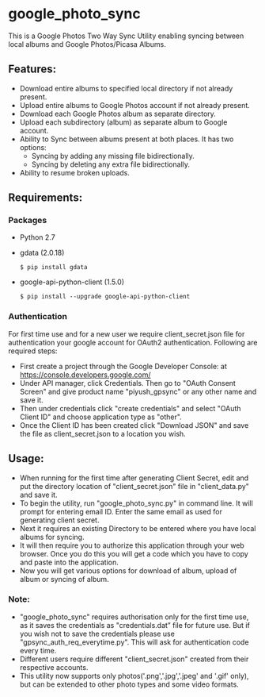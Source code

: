 # google_photo_sync
This is a Google Photos Two Way Sync Utility enabling syncing between local albums and Google Photos/Picasa Albums.

## Features:
+ Download entire albums to specified local directory if not already present.
+ Upload entire albums to Google Photos account if not already present.
+ Download each Google Photos album as separate directory.
+ Upload each subdirectory (album) as separate album to Google account.
+ Ability to Sync between albums present at both places. It has two options:
  + Syncing by adding any missing file bidirectionally.
  + Syncing by deleting any extra file bidirectionally.
+ Ability to resume broken uploads.

## Requirements:
### Packages
+ Python 2.7
+ gdata (2.0.18)

    ```
    $ pip install gdata
    ```
+  google-api-python-client (1.5.0)

    ```
    $ pip install --upgrade google-api-python-client
    ```

### Authentication
For first time use and for a new user we require client_secret.json file for authentication your google account for OAuth2 authentication. Following are required steps:
+ First create a project through the Google Developer Console: at https://console.developers.google.com/
+ Under API manager, click Credentials. Then go to "OAuth Consent Screen" and give product name "piyush_gpsync" or any other name and save it.
+ Then under credentials click "create credentials" and select "OAuth Client ID" and choose application type as "other".
+ Once the Client ID has been created click "Download JSON" and save the file as client_secret.json to a location you wish.

## Usage:
+ When running for the first time after generating Client Secret, edit and put the directory location of "client_secret.json" file in "client_data.py" and save it.
+ To begin the utility, run "google_photo_sync.py" in command line. It will prompt for entering email ID. Enter the same email as used for generating client secret.
+ Next it requires an existing Directory to be entered where you have local albums for syncing.
+ It will then require you to authorize this application through your web browser. Once you do this you will get a code which you have to copy and paste into the application. 
+ Now you will get various options for download of album, upload of album or syncing of album.

### Note:

+ "google_photo_sync" requires authorisation only for the first time use, as it saves the credentials as "credentials.dat” file for future use. But if you wish not to save the credentials please use "gpsync_auth_req_everytime.py". This will ask for authentication code every time.
+ Different users require different "client_secret.json" created from their respective accounts.
+ This utility now supports only photos('.png','.jpg','.jpeg' and '.gif' only), but can be extended to other photo types and some video formats.
